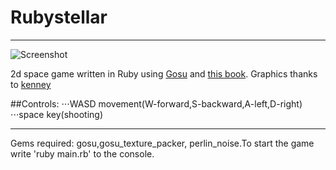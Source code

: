 # Rubystellar 
---

![Screenshot](https://raw.githubusercontent.com/prelibiton/Rubystellar/master/media/screen.png)


2d space game written in Ruby using [Gosu](http://www.libgosu.org/) and [this book](https://leanpub.com/developing-games-with-ruby/read#leanpub-auto-implementing-the-tank).
Graphics thanks to [kenney](http://www.kenney.nl)

##Controls:
⋅⋅⋅WASD movement(W-forward,S-backward,A-left,D-right)
⋅⋅⋅space key(shooting)

---
Gems required: gosu,gosu_texture_packer, perlin_noise.To start the game write 'ruby main.rb' to the console.


